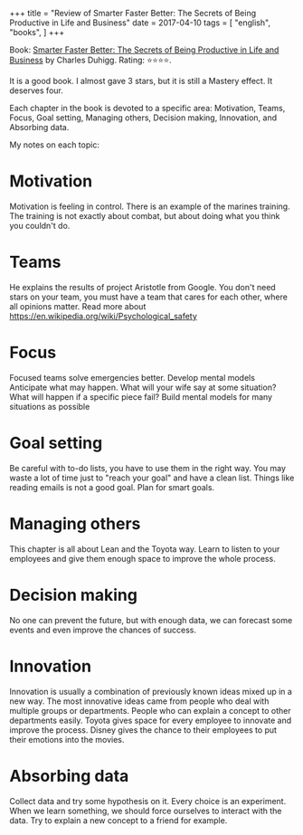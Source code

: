 +++
title = "Review of Smarter Faster Better: The Secrets of Being Productive in Life and Business"
date = 2017-04-10
tags = [
    "english",
    "books",
]
+++

Book: [Smarter Faster Better: The Secrets of Being Productive in Life and Business](https://www.goodreads.com/book/show/25733966) by Charles Duhigg. Rating: ⭐️⭐️⭐️⭐️.

It is a good book. I almost gave 3 stars, but it is still a Mastery effect. It deserves four.

Each chapter in the book is devoted to a specific area: Motivation, Teams, Focus, Goal setting, Managing others, Decision making, Innovation, and Absorbing data.

My notes on each topic:

# Motivation

Motivation is feeling in control.
There is an example of the marines training. The training is not exactly about combat, but about doing what you think you couldn't do.

# Teams

He explains the results of project Aristotle from Google. You don't need stars on your team, you must have a team that cares for each other, where all opinions matter. Read more about https://en.wikipedia.org/wiki/Psychological_safety

# Focus

Focused teams solve emergencies better.
Develop mental models
Anticipate what may happen. What will your wife say at some situation? What will happen if a specific piece fail? Build mental models for many situations as possible

# Goal setting

Be careful with to-do lists, you have to use them in the right way. You may waste a lot of time just to "reach your goal" and have a clean list. Things like reading emails is not a good goal. Plan for smart goals.

# Managing others

This chapter is all about Lean and the Toyota way. Learn to listen to your employees and give them enough space to improve the whole process.

# Decision making

No one can prevent the future, but with enough data, we can forecast some events and even improve the chances of success.

# Innovation

Innovation is usually a combination of previously known ideas mixed up in a new way.
The most innovative ideas came from people who deal with multiple groups or departments. People who can explain a concept to other departments easily.
Toyota gives space for every employee to innovate and improve the process. Disney gives the chance to their employees to put their emotions into the movies.

# Absorbing data

Collect data and try some hypothesis on it. Every choice is an experiment.
When we learn something, we should force ourselves to interact with the data. Try to explain a new concept to a friend for example.
